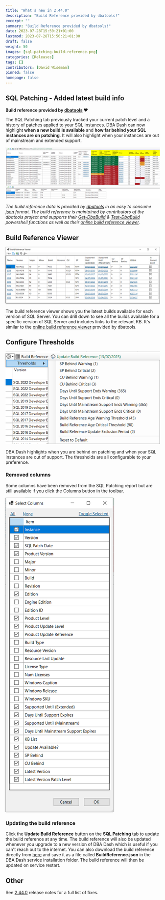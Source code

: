 ```yaml
---
title: "What's new in 2.44.0"
description: "Build Reference provided by dbatools!"
excerpt: ""
summary: "Build Reference provided by dbatools!"
date: 2023-07-28T15:50:21+01:00
lastmod: 2023-07-28T15:50:21+01:00
draft: false
weight: 50
images: [sql-patching-build-reference.png]
categories: [Releases]
tags: []
contributors: [David Wiseman]
pinned: false
homepage: false
---
```

## SQL Patching - Added latest build info

**Build reference provided by [dbatools](https://dbatools.io) ♥️**

The SQL Patching tab previously tracked your current patch level and a history of patches applied to your SQL instances.  DBA Dash can now highlight **when a new build is available** and **how far behind your SQL instances are on patching**.  It will also highlight when your instances are out of mainstream and extended support.

[![SQL Patching](sql-patching.png)](sql-patching.png)

*The build reference data is provided by [dbatools](https://dbatools.io) in an easy to consume [json](https://dataplat.github.io/assets/dbatools-buildref-index.json) format.  The build reference is maintained by contributors of the dbatools project and supports their [Get-DbaBuild](https://docs.dbatools.io/Get-DbaBuild) & [Test-DbaBuild](https://docs.dbatools.io/Test-DbaBuild) powershell functions as well as their [online build reference viewer](https://dataplat.github.io/builds).*

## Build Reference Viewer

[![Build Reference Viewer](build-reference-viewer.png)](build-reference-viewer.png)

The build reference viewer shows you the latest builds available for each version of SQL Server.  You can drill down to see all the builds available for a specific version of SQL Server and includes links to the relevant KB.  It's similar to the [online build reference viewer](https://dataplat.github.io/builds) provided by dbatools.

## Configure Thresholds

![Threshold Configuration](thresholds.png)

DBA Dash highlights when you are behind on patching and when your SQL instances are out of support.  The thresholds are all configurable to your preference.

### Removed columns

Some columns have been removed from the SQL Patching report but are still available if you click the Columns button in the toolbar.

![Columns](columns.png)

### Updating the build reference

Click the **Update Build Reference** button on the **SQL Patching** tab to update the build reference at any time.  The build reference will also be updated whenever you upgrade to a new version of DBA Dash which is useful if you can't reach out to the internet.  You can also download the build reference directly from [here](https://dataplat.github.io/assets/dbatools-buildref-index.json) and save it as a file called **BuildReference.json** in the DBA Dash service installation folder.  The build reference will then be updated on service restart.

## Other

See [2.44.0](https://github.com/trimble-oss/dba-dash/releases/tag/2.44.0) release notes for a full list of fixes.


